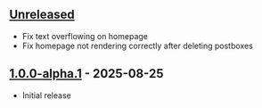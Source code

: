 ## [Unreleased]

- Fix text overflowing on homepage
- Fix homepage not rendering correctly after deleting postboxes

## [1.0.0-alpha.1] - 2025-08-25

- Initial release


[unreleased]: https://github.com/Crozzers/PostboxGO/compare/1.0.0-alpha.1...HEAD
[1.0.0-alpha.1]: https://github.com/Crozzers/PostboxGO/compare/a83a8e123781cee4ffc2a46b705fdd3bf5f7a291...1.0.0-alpha.1
